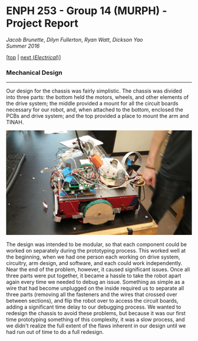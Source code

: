 # ENPH 253 - Group 14 (MURPH) - Project Report
*Jacob Brunette*, *Dilyn Fullerton*, *Ryan Watt*, *Dickson Yao*  
*Summer 2016*

[[top](./REPORT.md#design) | [next (*Electrical*)](./ELECTRICAL.md)]

### Mechanical Design
---
Our design for the chassis was fairly simplistic. The chassis was divided into three parts: the bottom held the motors, wheels, and other elements of the drive system; the middle provided a mount for all the circuit boards necessary for our robot, and, when attached to the bottom, enclosed the PCBs and drive system; and the top provided a place to mount the arm and TINAH.

![The robot][full_robot]

The design was intended to be modular, so that each component could be
worked on separately during the prototyping process. This worked well
at the beginning, when we had one person each working on drive system,
circuitry, arm design, and software, and each could work
independently. Near the end of the problem, however, it caused
significant issues. Once all three parts were put together, it became
a hassle to take the robot apart again every time we needed to debug
an issue. Something as simple as a wire that had become unplugged on
the inside required us to separate all three parts (removing all the
fasteners and the wires that crossed over between sections), and flip
the robot over to access the circuit boards, adding a significant time
delay to our debugging process. We wanted to redesign the chassis to
avoid these problems, but because it was our first time prototyping
something of this complexity, it was a slow process, and we didn't
realize the full extent of the flaws inherent in our design until we
had run out of time to do a full redesign.

<!-- [full_robot]: ./.images/robo pictures/full robo - side.jpg -->
<!-- [full_robot]: ./.images/full\ robo\ -\ side.jpg -->
[full_robot]: ./.images/full_robo_side.jpg
<!-- [full_robot]: ./.images/modes.jpg -->
